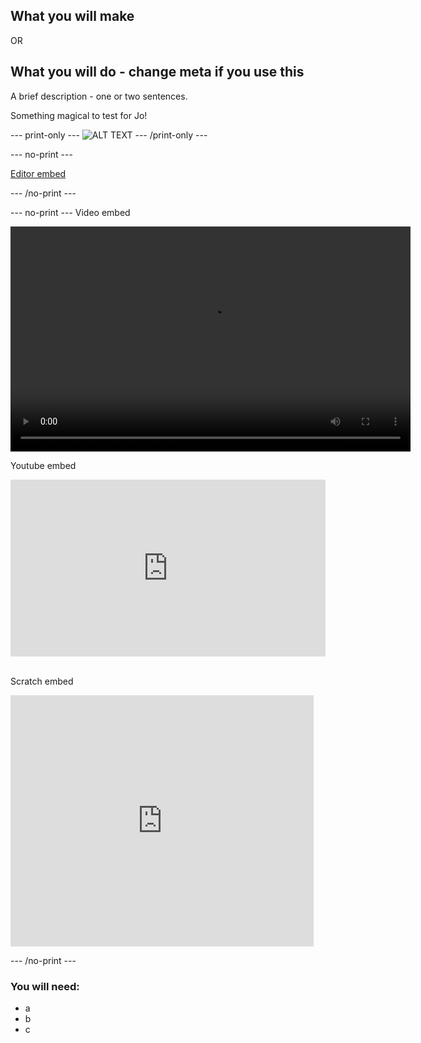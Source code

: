 ## What you will make
OR
## What you will do - change meta if you use this

A brief description - one or two sentences. 

Something magical to test for Jo!

--- print-only ---
![ALT TEXT](images/IMAGE.png)
--- /print-only ---

--- no-print ---

[Editor embed](https://editor.raspberrypi.org/en/embed/viewer/project-slug)

--- /no-print ---

--- no-print ---
Video embed

<video width="640" height="360" controls>
<source src="images/videoname.mp4" type="video/mp4">
</video>

Youtube embed 
<html>
<div style="position: relative; overflow: hidden; padding-top: 56.25%;">
<iframe style="position: absolute; top: 0; left: 0; right: 0; width: 100%; height: 100%; border: none;" src="https://www.youtube.com/embed/XXXXXXXXX?rel=0&cc_load_policy=1" allowfullscreen allow="accelerometer; autoplay; clipboard-write; encrypted-media; gyroscope; picture-in-picture; web-share">
</iframe>
</div><br>
</html>

Scratch embed
<div class="scratch-preview">
 <iframe allowtransparency="true" width="485" height="402" src="https://scratch.mit.edu/projects/embed/XXXXXXXXX/?autostart=false" frameborder="0"></iframe>
</div>

--- /no-print ---

### You will need:
- a
- b
- c
